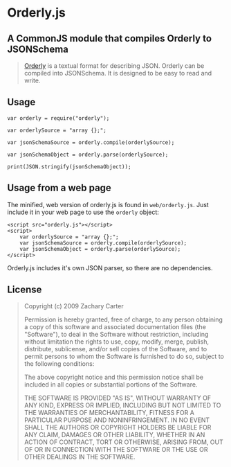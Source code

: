 Orderly.js
==========

A CommonJS module that compiles Orderly to JSONSchema
------------------------------------------------------
> [Orderly](http://orderly-json.org/) is a textual format for describing JSON. Orderly can be compiled into JSONSchema. It is designed to be easy to read and write.

Usage
-----
    var orderly = require("orderly");

    var orderlySource = "array {};";

    var jsonSchemaSource = orderly.compile(orderlySource);

    var jsonSchemaObject = orderly.parse(orderlySource);

    print(JSON.stringify(jsonSchemaObject));


Usage from a web page
-----
The minified, web version of orderly.js is found in `web/orderly.js`. Just include it in your web page to use the `orderly` object:

    <script src="orderly.js"></script>
    <script>
        var orderlySource = "array {};";
        var jsonSchemaSource = orderly.compile(orderlySource);
        var jsonSchemaObject = orderly.parse(orderlySource);
    </script>

Orderly.js includes it's own JSON parser, so there are no dependencies.


License
-------

> Copyright (c) 2009 Zachary Carter
> 
>  Permission is hereby granted, free of
> charge, to any person  obtaining a
> copy of this software and associated
> documentation  files (the "Software"),
> to deal in the Software without 
> restriction, including without
> limitation the rights to use,  copy,
> modify, merge, publish, distribute,
> sublicense, and/or sell  copies of the
> Software, and to permit persons to
> whom the  Software is furnished to do
> so, subject to the following 
> conditions:
> 
>  The above copyright notice and this
> permission notice shall be  included
> in all copies or substantial portions
> of the Software.
> 
>  THE SOFTWARE IS PROVIDED "AS IS",
> WITHOUT WARRANTY OF ANY KIND,  EXPRESS
> OR IMPLIED, INCLUDING BUT NOT LIMITED
> TO THE WARRANTIES  OF MERCHANTABILITY,
> FITNESS FOR A PARTICULAR PURPOSE AND 
> NONINFRINGEMENT. IN NO EVENT SHALL THE
> AUTHORS OR COPYRIGHT  HOLDERS BE
> LIABLE FOR ANY CLAIM, DAMAGES OR OTHER
> LIABILITY,  WHETHER IN AN ACTION OF
> CONTRACT, TORT OR OTHERWISE, ARISING 
> FROM, OUT OF OR IN CONNECTION WITH THE
> SOFTWARE OR THE USE OR  OTHER DEALINGS
> IN THE SOFTWARE.
